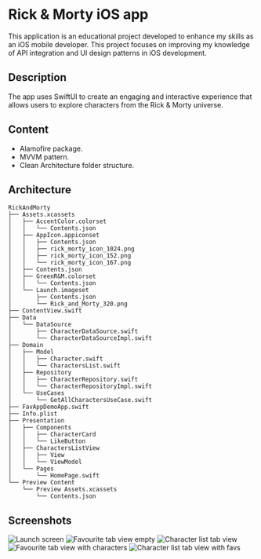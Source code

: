 #  Rick & Morty iOS app

This application is an educational project developed to enhance my skills as an iOS mobile developer. This project focuses on improving my knowledge of API integration and UI design patterns in iOS development.

## Description

The app uses SwiftUI to create an engaging and interactive experience that allows users to explore characters from the Rick & Morty universe.

## Content

- Alamofire package.
- MVVM pattern.
- Clean Architecture folder structure.


## Architecture

```
RickAndMorty
├── Assets.xcassets
│   ├── AccentColor.colorset
│   │   └── Contents.json
│   ├── AppIcon.appiconset
│   │   ├── Contents.json
│   │   ├── rick_morty_icon_1024.png
│   │   ├── rick_morty_icon_152.png
│   │   └── rick_morty_icon_167.png
│   ├── Contents.json
│   ├── GreenR&M.colorset
│   │   └── Contents.json
│   └── Launch.imageset
│       ├── Contents.json
│       └── Rick_and_Morty_320.png
├── ContentView.swift
├── Data
│   └── DataSource
│       ├── CharacterDataSource.swift
│       └── CharacterDataSourceImpl.swift
├── Domain
│   ├── Model
│   │   ├── Character.swift
│   │   └── CharactersList.swift
│   ├── Repository
│   │   ├── CharacterRepository.swift
│   │   └── CharacterRepositoryImpl.swift
│   └── UseCases
│       └── GetAllCharactersUseCase.swift
├── FavAppDemoApp.swift
├── Info.plist
├── Presentation
│   ├── Components
│   │   ├── CharacterCard
│   │   └── LikeButton
│   ├── CharactersListView
│   │   ├── View
│   │   └── ViewModel
│   └── Pages
│       └── HomePage.swift
└── Preview Content
    └── Preview Assets.xcassets
        └── Contents.json
```
## Screenshots

<div>
    <img src="RickAndMorty/images/launch_screen.png" alt="Launch screen" />
    <img src="RickAndMorty/images/fav_tab_view_empty.png" alt="Favourite tab view empty" />
    <img src="RickAndMorty/images/list_tab_view.png" alt="Character list tab view" />
</div>

<div>
    <img src="RickAndMorty/images/fav_tab_view.png" alt="Favourite tab view with characters" />
    <img src="RickAndMorty/images/list_tab_view_stars.png" alt="Character list tab view with favs" />
</div>
